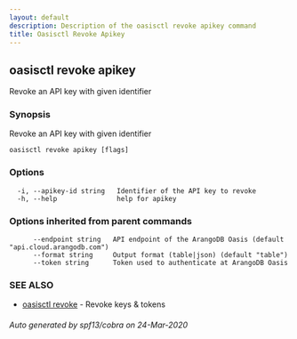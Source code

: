 ```yaml
---
layout: default
description: Description of the oasisctl revoke apikey command
title: Oasisctl Revoke Apikey
---
```

## oasisctl revoke apikey

Revoke an API key with given identifier

### Synopsis

Revoke an API key with given identifier

```
oasisctl revoke apikey [flags]
```

### Options

```
  -i, --apikey-id string   Identifier of the API key to revoke
  -h, --help               help for apikey
```

### Options inherited from parent commands

```
      --endpoint string   API endpoint of the ArangoDB Oasis (default "api.cloud.arangodb.com")
      --format string     Output format (table|json) (default "table")
      --token string      Token used to authenticate at ArangoDB Oasis
```

### SEE ALSO

* [oasisctl revoke](oasisctl-revoke.md)	 - Revoke keys & tokens

###### Auto generated by spf13/cobra on 24-Mar-2020
